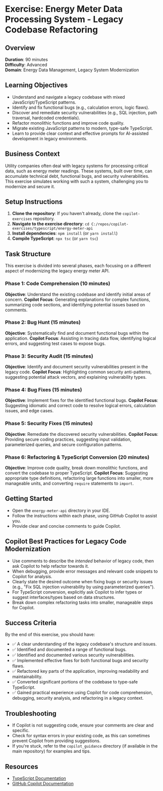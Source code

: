 # Exercise: Energy Meter Data Processing System - Legacy Codebase Refactoring

## Overview
**Duration**: 90 minutes  
**Difficulty**: Advanced  
**Domain**: Energy Data Management, Legacy System Modernization

## Learning Objectives
- Understand and navigate a legacy codebase with mixed JavaScript/TypeScript patterns.
- Identify and fix functional bugs (e.g., calculation errors, logic flaws).
- Discover and remediate security vulnerabilities (e.g., SQL injection, path traversal, hardcoded credentials).
- Refactor monolithic functions and improve code quality.
- Migrate existing JavaScript patterns to modern, type-safe TypeScript.
- Learn to provide clear context and effective prompts for AI-assisted development in legacy environments.

## Business Context
Utility companies often deal with legacy systems for processing critical data, such as energy meter readings. These systems, built over time, can accumulate technical debt, functional bugs, and security vulnerabilities. This exercise simulates working with such a system, challenging you to modernize and secure it.

## Setup Instructions
1.  **Clone the repository**: If you haven't already, clone the `copilot-exercises` repository.
2.  **Navigate to the exercise directory**: `cd C:/repos/copilot-exercises/typescript/energy-meter-api`
3.  **Install dependencies**: `npm install` (or `yarn install`)
4.  **Compile TypeScript**: `npx tsc` (or `yarn tsc`)

## Task Structure
This exercise is divided into several phases, each focusing on a different aspect of modernizing the legacy energy meter API.

### Phase 1: Code Comprehension (10 minutes)
**Objective**: Understand the existing codebase and identify initial areas of concern.
**Copilot Focus**: Generating explanations for complex functions, summarizing code sections, and identifying potential issues based on comments.

### Phase 2: Bug Hunt (15 minutes)
**Objective**: Systematically find and document functional bugs within the application.
**Copilot Focus**: Assisting in tracing data flow, identifying logical errors, and suggesting test cases to expose bugs.

### Phase 3: Security Audit (15 minutes)
**Objective**: Identify and document security vulnerabilities present in the legacy code.
**Copilot Focus**: Highlighting common security anti-patterns, suggesting potential attack vectors, and explaining vulnerability types.

### Phase 4: Bug Fixes (15 minutes)
**Objective**: Implement fixes for the identified functional bugs.
**Copilot Focus**: Suggesting idiomatic and correct code to resolve logical errors, calculation issues, and edge cases.

### Phase 5: Security Fixes (15 minutes)
**Objective**: Remediate the discovered security vulnerabilities.
**Copilot Focus**: Providing secure coding practices, suggesting input validation, parameterized queries, and secure configuration patterns.

### Phase 6: Refactoring & TypeScript Conversion (20 minutes)
**Objective**: Improve code quality, break down monolithic functions, and convert the codebase to proper TypeScript.
**Copilot Focus**: Suggesting appropriate type definitions, refactoring large functions into smaller, more manageable units, and converting `require` statements to `import`.

## Getting Started
- Open the `energy-meter-api` directory in your IDE.
- Follow the instructions within each phase, using GitHub Copilot to assist you.
- Provide clear and concise comments to guide Copilot.

## Copilot Best Practices for Legacy Code Modernization
- Use comments to describe the *intended* behavior of legacy code, then ask Copilot to help refactor towards it.
- When debugging, provide error messages and relevant code snippets to Copilot for analysis.
- Clearly state the desired outcome when fixing bugs or security issues (e.g., "Fix SQL injection vulnerability by using parameterized queries").
- For TypeScript conversion, explicitly ask Copilot to infer types or suggest interfaces/types based on data structures.
- Break down complex refactoring tasks into smaller, manageable steps for Copilot.

## Success Criteria
By the end of this exercise, you should have:
- ✅ A clear understanding of the legacy codebase's structure and issues.
- ✅ Identified and documented a range of functional bugs.
- ✅ Identified and documented various security vulnerabilities.
- ✅ Implemented effective fixes for both functional bugs and security flaws.
- ✅ Refactored key parts of the application, improving readability and maintainability.
- ✅ Converted significant portions of the codebase to type-safe TypeScript.
- ✅ Gained practical experience using Copilot for code comprehension, debugging, security analysis, and refactoring in a legacy context.

## Troubleshooting
- If Copilot is not suggesting code, ensure your comments are clear and specific.
- Check for syntax errors in your existing code, as this can sometimes prevent Copilot from providing suggestions.
- If you're stuck, refer to the `copilot_guidance` directory (if available in the main repository) for examples and tips.

## Resources
- [TypeScript Documentation](https://www.typescriptlang.org/docs/)
- [GitHub Copilot Documentation](https://docs.github.com/en/copilot)